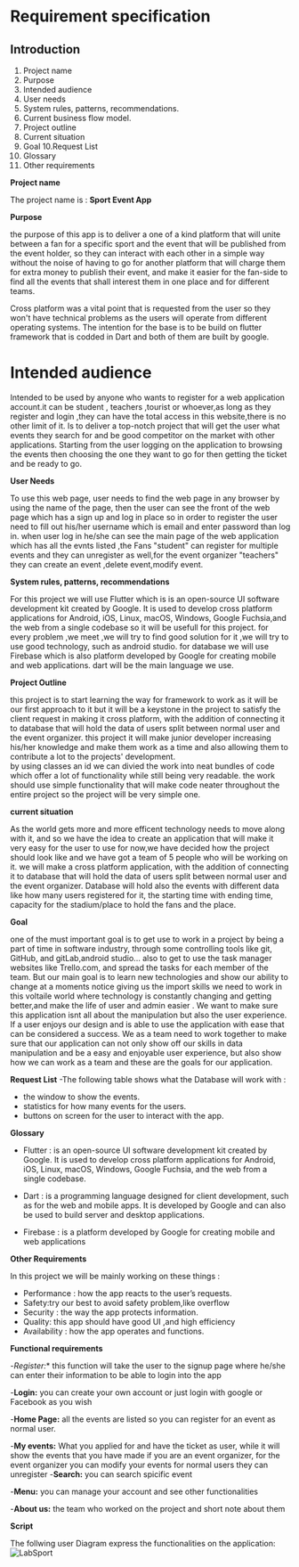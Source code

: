 
Requirement specification
========
## Introduction
1. Project name
2. Purpose
3. Intended audience
4. User needs 
5. System rules, patterns, recommendations.
6. Current business flow model.
7. Project outline 
8. Current situation 
9. Goal
10.Request List  
11. Glossary
12. Other requirements


__Project name__

The project name is : **Sport Event App**

__Purpose__

 the purpose of this app is to deliver a one of a kind platform that will unite between a fan for a specific sport and the event that will be published from the event holder, so they can interact with each other in a simple way without the noise of having to go for another platform that will charge them for extra money to publish their event, and make it easier for the fan-side to find all the events that shall interest them in one place and for different teams.

Cross platform was a vital point that is requested from the user so they won't have technical problems as the users will operate from different operating systems. The intention for the base is to be build on flutter framework that is codded in Dart and both of them are built by google.

# Intended audience

Intended to be used by anyone who wants to register for a web application account.it can be student , teachers ,tourist or whoever,as long as they register and login ,they can have the total access in this website,there is no other limit of it.
Is to deliver a top-notch project that will get the user what events they search for and be good competitor on the market with other applications. Starting from the user logging on the application to browsing the events then choosing the one they want to go for then getting the ticket and be ready to go.

__User Needs__

To use this web page, user needs to find the web page in any browser by using the name of the page, then the user can see the front of the web page which has a sign up and log in place so in order to register the user need to fill out his/her username which is email and enter password
than log in.
when user log in he/she can see the main page of the web application which has all the evnts listed ,the Fans "student" can register for multiple events and they can unregister as well,for the event organizer "teachers" they can create an event ,delete event,modify event.


__System rules, patterns, recommendations__

For this project we will use Flutter which is is an open-source UI software development kit created by Google. It is used to develop cross platform applications for Android, iOS, Linux, macOS, Windows, Google Fuchsia,and the web from a single codebase so it will be usefull for this project.
for every problem ,we meet ,we will try to find good solution for it ,we will try to use good technology,
such as android studio.
for database we will use Firebase which is also platform developed by Google for creating mobile and web applications.
dart will be the main language we use.

__Project Outline__

this project is to start learning the way for framework to work as it will be our first approach to it but it will be a keystone in the project to satisfy the client request in making it cross platform, with the addition of connecting it to database that will hold the data of users split between normal user and the event organizer.
this project it will make junior developer increasing his/her knowledge 
and make them work as a time and also allowing 
them to contribute a lot to the projects' development.  
by using classes an id we can divied the work into neat bundles 
of code which offer a lot of functionality while still being very readable. the work should use simple functionality that will make code neater throughout the entire project so the project will be very simple one.

__current situation__

As the world gets more and more efficent technology needs to move along with it, and so we have the idea to create an application that will make it very easy for the user to 
use for now,we have decided how the project should look like and we have got a team of 5 people who will be working on it.
we will make a cross platform application, with the addition of connecting it to database that will hold the data of users split between normal user and the event organizer. Database will hold also the events with different data like how many users registered for it, the starting time with ending time, capacity for the stadium/place to hold the fans and the place.

__Goal__

one of the must important goal is to get use to work in a project by being a part of time in software industry, through some controlling tools like git, GitHub, and gitLab,android studio... 
also to get to use the task manager websites like Trello.com, and spread the tasks for each member of the team. 
But our main goal is to learn new technologies and show our ability to change at a moments notice giving us the import skills we need to work in this voltaile world where technology is constantly changing and getting better,and make the life of user and admin easier .
We want to make sure this application isnt all about the manipulation but also the user experience. If a user enjoys our design and is able to use the application with ease that can be considered a success. We as a team need to work together to make sure that our application can not only show off our skills in data manipulation and be a easy and enjoyable user experience, but also show how we can work as a team and these are the goals for our application.

__Request List__
-The following table shows what the Database will work with :
- the window to show the events.
- statistics for how many events for the users.
- buttons on screen for the user to interact with the app.



__Glossary__
* Flutter : is an open-source UI software development kit created by Google. It is used to develop cross platform applications for Android, iOS, Linux, macOS, Windows, Google Fuchsia, and the web from a single codebase.

* Dart : is a programming language designed for client development, such as for the web and mobile apps. It is developed by Google and can also be used to build server and desktop applications.

* Firebase : is a platform developed by Google for creating mobile and web applications


__Other Requirements__

In this project we will be mainly working on these things : 
* Performance : how the app reacts to the user’s requests.
* Safety:try our best to avoid safety problem,like overflow
* Security :  the way the app protects information.
* Quality: this app should have good UI ,and high efficiency
* Availability : how the app operates and functions.


__Functional requirements__

-*Register:**  this function will take the user to the signup page where he/she can enter their information to be able to login into the app

-**Login:** you can create your own account or just login with google or Facebook as you wish

-**Home Page:** all the events are listed so you can register for an event as normal user.

-**My events:** What you applied for and have the ticket as user, while it will show the events that you have made if you are an event organizer, for the event organizer you can modify your events for normal users they can unregister
-**Search:** you can search spicific event

-**Menu:** you can manage your account and see other functionalities

-**About us:** the team who worked on the project and short note about them


__Script__

The follwing user Diagram express the functionalities on the application:
![LabSport](https://user-images.githubusercontent.com/90982692/156926192-8e7bdb62-ea96-41f1-a339-983eb44b1c47.jpg)


